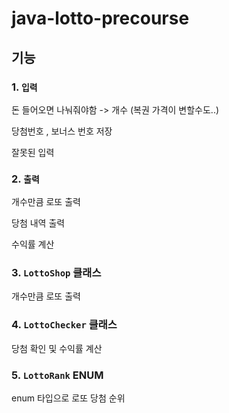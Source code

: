 # java-lotto-precourse

## 기능

### 1. `입력`
돈 들어오면 나눠줘야함 -> 개수 (복권 가격이 변할수도..)

당첨번호 , 보너스 번호 저장 

잘못된 입력 

### 2. `출력`
개수만큼 로또 출력

당첨 내역 출력

수익률 계산 
 
### 3. `LottoShop` 클래스
개수만큼 로또 출력

### 4. `LottoChecker` 클래스
당첨 확인 및 수익률 계산 

### 5. `LottoRank` ENUM 
enum 타입으로 로또 당첨 순위


